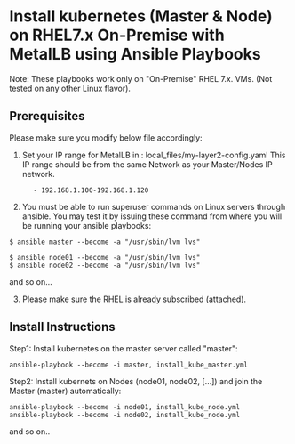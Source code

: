 # Install kubernetes (Master & Node) on RHEL7.x On-Premise with MetalLB using Ansible Playbooks

Note: These playbooks work only on "On-Premise" RHEL 7.x. VMs.
(Not tested on any other Linux flavor).

##  Prerequisites

Please make sure you modify below file accordingly:

1. Set your IP range for MetalLB in : local_files/my-layer2-config.yaml 
This IP range should be from the same Network as your Master/Nodes IP network.

```
      - 192.168.1.100-192.168.1.120
```

2. You must be able to run superuser commands on Linux servers through ansible.
You may test it by issuing these command from where you will be running your ansible playbooks:

```
$ ansible master --become -a "/usr/sbin/lvm lvs"

$ ansible node01 --become -a "/usr/sbin/lvm lvs"
$ ansible node02 --become -a "/usr/sbin/lvm lvs"
```
and so on...

3. Please make sure the RHEL is already subscribed (attached).


## Install Instructions 

Step1: Install kubernetes on the master server called "master":

```
ansible-playbook --become -i master, install_kube_master.yml
```

Step2: Install kubernets on Nodes (node01, node02, [...]) and join the Master (master) automatically:

```
ansible-playbook --become -i node01, install_kube_node.yml
ansible-playbook --become -i node02, install_kube_node.yml
```

and so on..
